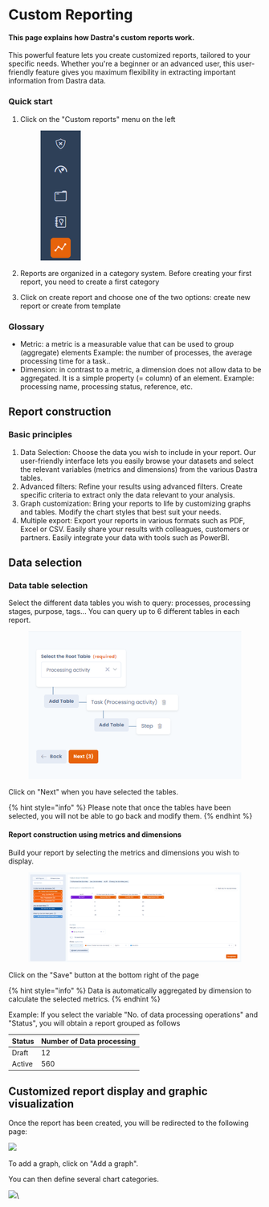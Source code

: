 # Custom Reporting

#### This page explains how Dastra's custom reports work.

This powerful feature lets you create customized reports, tailored to your specific needs. Whether you're a beginner or an advanced user, this user-friendly feature gives you maximum flexibility in extracting important information from Dastra data.

### Quick start

1.  Click on the "Custom reports" menu on the left

    <div align="left"><figure><img src="../../.gitbook/assets/image (1) (1) (1).png" alt=""><figcaption></figcaption></figure></div>
2. Reports are organized in a category system. Before creating your first report, you need to create a first category
3. Click on create report and choose one of the two options: create new report or create from template

### Glossary

* Metric: a metric is a measurable value that can be used to group (aggregate) elements Example: the number of processes, the average processing time for a task..
* Dimension: in contrast to a metric, a dimension does not allow data to be aggregated. It is a simple property (= column) of an element. Example: processing name, processing status, reference, etc.



## Report construction

### Basic principles



1. Data Selection: Choose the data you wish to include in your report. Our user-friendly interface lets you easily browse your datasets and select the relevant variables (metrics and dimensions) from the various Dastra tables.
2. Advanced filters: Refine your results using advanced filters. Create specific criteria to extract only the data relevant to your analysis.
3. Graph customization: Bring your reports to life by customizing graphs and tables. Modify the chart styles that best suit your needs.
4. Multiple export: Export your reports in various formats such as PDF, Excel or CSV. Easily share your results with colleagues, customers or partners. Easily integrate your data with tools such as PowerBI.

## Data selection

### Data table selection

Select the different data tables you wish to query: processes, processing stages, purpose, tags... You can query up to 6 different tables in each report.

<figure><img src="../../.gitbook/assets/image (1) (1) (1) (1).png" alt=""><figcaption></figcaption></figure>

Click on "Next" when you have selected the tables.

{% hint style="info" %}
Please note that once the tables have been selected, you will not be able to go back and modify them.
{% endhint %}

#### ​Report construction using metrics and dimensions

Build your report by selecting the metrics and dimensions you wish to display.

<figure><img src="../../.gitbook/assets/image (2) (1).png" alt=""><figcaption></figcaption></figure>

Click on the "Save" button at the bottom right of the page

{% hint style="info" %}
Data is automatically aggregated by dimension to calculate the selected metrics.
{% endhint %}

Example: If you select the variable "No. of data processing operations" and "Status", you will obtain a report grouped as follows



| Status | Number of Data processing |
| ------ | ------------------------- |
| Draft  | 12                        |
| Active | 560                       |



## Customized report display and graphic visualization



Once the report has been created, you will be redirected to the following page:

![](https://files.gitbook.com/v0/b/gitbook-x-prod.appspot.com/o/spaces%2F-LvBxs22wUMicv9uWp6C-2584506019%2Fuploads%2FlB4O3tYtVyels6V0inqZ%2Fimage.png?alt=media\&token=878e38f8-542d-4791-abd9-96fe9260b433)

To add a graph, click on "Add a graph".

You can then define several chart categories.

![](https://files.gitbook.com/v0/b/gitbook-x-prod.appspot.com/o/spaces%2F-LvBxs22wUMicv9uWp6C-2584506019%2Fuploads%2F2dBxqRpOzX1JSwwIgqtn%2Fimage.png?alt=media\&token=71b01db5-beca-4df6-ab8a-41110af5ae6d)\
